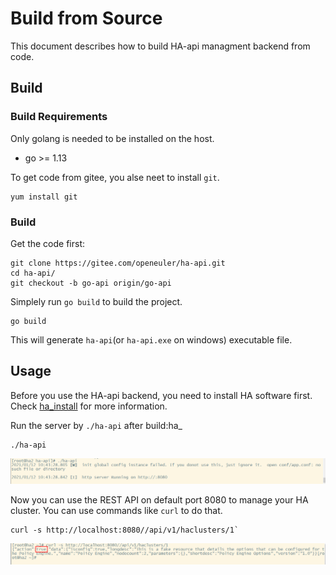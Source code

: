 # Build from Source

This document describes how to build HA-api managment backend from code.

## Build

### Build Requirements

Only golang is needed to be installed on the host.

 - go >= 1.13

To get code from gitee, you alse neet to install `git`.

```
yum install git
```

### Build

Get the code first:

```
git clone https://gitee.com/openeuler/ha-api.git
cd ha-api/
git checkout -b go-api origin/go-api
```

Simplely run `go build` to build the project.
```
go build
```
This will generate `ha-api`(or `ha-api.exe` on windows) executable file.

## Usage

Before you use the HA-api backend, you need to install HA software first. Check [ha_install](./ha_install_en.md) for more information.

Run the server by `./ha-api` after build:ha_
```
./ha-api
```
![run_ha-api](../pictures/run_ha-api.png)

Now you can use the REST API on default port 8080 to manage your HA cluster. You can use commands like `curl` to do that.

```
curl -s http://localhost:8080//api/v1/haclusters/1`
```
![hacluster_api_example](../pictures/hacluster_api_example.png)